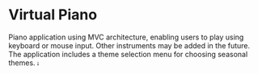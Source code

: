 # Virtual Piano
Piano application using MVC architecture, enabling users to play using keyboard or mouse input. Other instruments may be added in the future. The application includes a theme selection menu for choosing seasonal themes.
<img src="[src/images/piano.jpg](https://github.com/tsewrutt/Virtual-Piano/blob/main/src/images/piano.jpg)https://github.com/tsewrutt/Virtual-Piano/blob/main/src/images/piano.jpg" alt="image" width="10" height="10">
